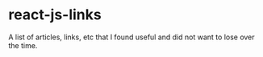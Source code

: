 # react-js-links
A list of articles, links, etc that I found useful and did not want to lose over the time.
